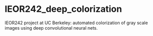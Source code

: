 # IEOR242_deep_colorization
IEOR242 project at UC Berkeley: automated colorization of gray scale images using deep convolutional neural nets.
